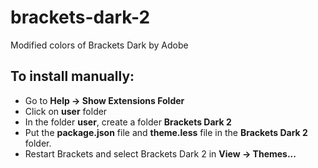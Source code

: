 # brackets-dark-2
Modified colors of Brackets Dark by Adobe

## To install manually:
- Go to **Help -> Show Extensions Folder**
- Click on **user** folder
- In the folder **user**, create a folder **Brackets Dark 2**
- Put the **package.json** file and **theme.less** file in the **Brackets Dark 2** folder.
- Restart Brackets and select Brackets Dark 2 in **View -> Themes...**
